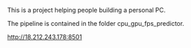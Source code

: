 This is a project helping people building a personal PC.

The pipeline is contained in the folder cpu_gpu_fps_predictor.

http://18.212.243.178:8501

